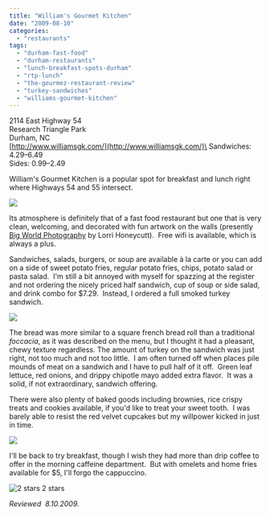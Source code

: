 ```yaml
---
title: "William's Gourmet Kitchen"
date: "2009-08-10"
categories:
  - "restaurants"
tags:
  - "durham-fast-food"
  - "durham-restaurants"
  - "lunch-breakfast-spots-durham"
  - "rtp-lunch"
  - "the-gourmez-restaurant-review"
  - "turkey-sandwiches"
  - "williams-gourmet-kitchen"
---
```


2114 East Highway 54\
Research Triangle Park\
Durham, NC\
[http://www.williamsgk.com/](http://www.williamsgk.com/)\
Sandwiches: $4.29–$6.49\
Sides: $0.99–$2.49

William's Gourmet Kitchen is a popular spot for breakfast and lunch right where Highways 54 and 55 intersect.

![](http://www.thegourmez.com/gourmez/photos/williams3.jpg)

Its atmosphere is definitely that of a fast food restaurant but one that is very clean, welcoming, and decorated with fun artwork on the walls (presently [Big World Photography](http://www.bigworldphoto.com/) by Lorri Honeycutt).  Free wifi is available, which is always a plus.

Sandwiches, salads, burgers, or soup are available à la carte or you can add on a side of sweet potato fries, regular potato fries, chips, potato salad or pasta salad.  I'm still a bit annoyed with myself for spazzing at the register and not ordering the nicely priced half sandwich, cup of soup or side salad, and drink combo for $7.29.  Instead, I ordered a full smoked turkey sandwich.

![](http://www.thegourmez.com/gourmez/photos/williams.jpg)

The bread was more similar to a square french bread roll than a traditional _foccacia_, as it was described on the menu, but I thought it had a pleasant, chewy texture regardless. The amount of turkey on the sandwich was just right, not too much and not too little.  I am often turned off when places pile mounds of meat on a sandwich and I have to pull half of it off.  Green leaf lettuce, red onions, and drippy chipotle mayo added extra flavor.  It was a solid, if not extraordinary, sandwich offering.

There were also plenty of baked goods including brownies, rice crispy treats and cookies available, if you'd like to treat your sweet tooth.  I was barely able to resist the red velvet cupcakes but my willpower kicked in just in time.

![](http://www.thegourmez.com/gourmez/photos/williams4.jpg)

I'll be back to try breakfast, though I wish they had more than drip coffee to offer in the morning caffeine department.  But with omelets and home fries available for $5, I'll forgo the cappuccino.




<div class="caption">

![2 stars](http://s3.amazonaws.com/thegourmez-wpmedia/2009/02/rating_chicken11.gif "rating_chicken11") 2 stars</div>


_Reviewed  8.10.2009._
